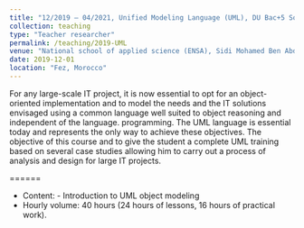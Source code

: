 ```yaml
---
title: "12/2019 – 04/2021, Unified Modeling Language (UML), DU Bac+5 Software Engineering and Intelligent Systems (GLSI), (40 hours)"
collection: teaching
type: "Teacher researcher"
permalink: /teaching/2019-UML
venue: "National school of applied science (ENSA), Sidi Mohamed Ben Abdellah University"
date: 2019-12-01
location: "Fez, Morocco"
---
```


For any large-scale IT project, it is now essential to opt for an object-oriented implementation and to model the needs and the IT solutions envisaged using a common language well suited to object reasoning and independent of the language. programming. The UML language is essential today and represents the only way to achieve these objectives. The objective of this course and to give the student a complete UML training based on several case studies allowing him to carry out a process of analysis and design for large IT projects.

======
* Content:  - Introduction to UML object modeling
* Hourly volume: 40 hours (24 hours of lessons, 16 hours of practical work).

